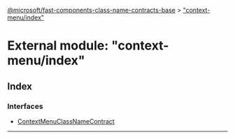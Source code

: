[@microsoft/fast-components-class-name-contracts-base](../README.md) > ["context-menu/index"](../modules/_context_menu_index_.md)

# External module: "context-menu/index"

## Index

### Interfaces

* [ContextMenuClassNameContract](../interfaces/_context_menu_index_.contextmenuclassnamecontract.md)

---

